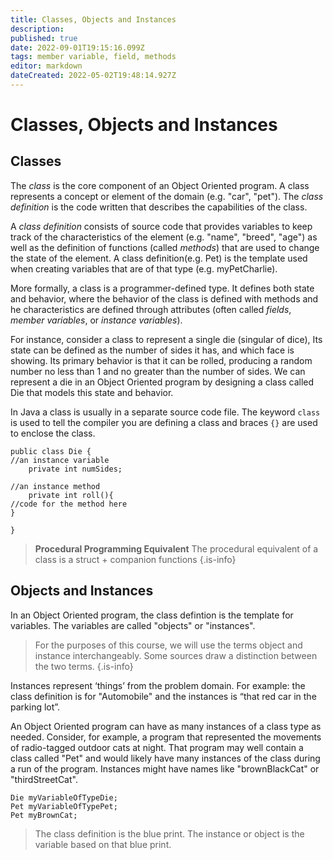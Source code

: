 ```yaml
---
title: Classes, Objects and Instances
description: 
published: true
date: 2022-09-01T19:15:16.099Z
tags: member variable, field, methods
editor: markdown
dateCreated: 2022-05-02T19:48:14.927Z
---
```




# Classes, Objects and Instances


## Classes

The *class* is the core component of an Object Oriented program.  A class represents a concept or element of the domain (e.g. "car", "pet"). The *class definition* is the code written that describes the capabilities of the class. 

A *class definition* consists of source code that provides variables to keep track of the characteristics of the element (e.g. "name", "breed", "age") as well as the definition of functions (called *methods*) that are used to change the state of the element.  A class definition(e.g. Pet) is the template used when creating variables that are of that type (e.g. myPetCharlie).

More formally, a class is a programmer-defined type. It defines both state and behavior, where the behavior of the class is defined with methods and  he characteristics are defined through attributes (often called *fields*, *member variables*, or *instance variables*). 

For instance, consider a class to represent a single die (singular of dice), Its state can be defined as  the number of sides it has, and which face is showing. Its primary behavior is that it can be rolled, producing a random number no less than 1 and no greater than the number of sides. We can represent a die in an Object Oriented program by designing a class called Die that models this state and behavior. 

In Java a class is usually in a separate source code file.  The keyword ```class``` is used to tell the compiler you are defining a class and braces ```{}``` are used to enclose the class.

```
public class Die {
//an instance variable
    private int numSides;

//an instance method
    private int roll(){
//code for the method here
}

}
```

> **Procedural Programming Equivalent**
> The procedural equivalent of a class is a struct + companion functions
>{.is-info}

## Objects and Instances

In an Object Oriented program, the class defintion is the template for variables.  The variables are called "objects" or "instances". 

> For the purposes of this course, we will use the terms object and instance interchangeably.  Some sources draw a distinction between the two terms.
{.is-info}

Instances represent ‘things’ from the problem domain. For example: the class definition is for "Automobile" and the instances is “that red car in the parking lot”.

An Object Oriented program can have as many instances of a class type as needed.  Consider, for example, a program that represented the movements of radio-tagged outdoor cats at night.   That program may well contain a class called "Pet" and would likely have many instances of the class during a run of the program.  Instances might have names like "brownBlackCat" or "thirdStreetCat". 

```
Die myVariableOfTypeDie;
Pet myVariableOfTypePet;
Pet myBrownCat;
```

> The class definition is the blue print.
> The instance or object is the variable based on that blue print.
> 





